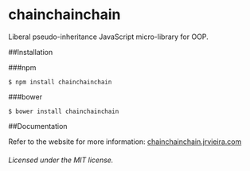# chainchainchain
Liberal pseudo-inheritance JavaScript micro-library for OOP.

##Installation

###npm

	$ npm install chainchainchain

###bower

	$ bower install chainchainchain

##Documentation

Refer to the website for more information: [chainchainchain.jrvieira.com](http://chainchainchain.jrvieira.com)


###### Licensed under the MIT license.